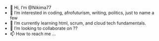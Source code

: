 - 👋 Hi, I’m @Nikima77
- 👀 I’m interested in coding, afrofuturism, writing, politics, just to name a few
- 🌱 I’m currently learning html, scrum, and cloud tech fundamentals.
- 💞️ I’m looking to collaborate on ??
- 📫 How to reach me ...

<!---
Nikima77/Nikima77 is a ✨ special ✨ repository because its `README.md` (this file) appears on your GitHub profile.
You can click the Preview link to take a look at your changes.
--->
